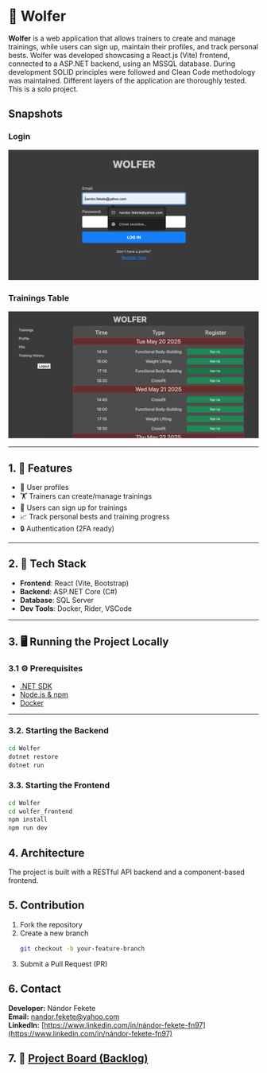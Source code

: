 # 🐺 Wolfer

**Wolfer** is a web application that allows trainers to create and manage trainings, while users can sign up, maintain their profiles, and track personal bests. Wolfer was developed showcasing a React.js (Vite) frontend, connected to a ASP.NET backend, using an MSSQL database. During development SOLID principles were followed and Clean Code methodology was maintained. Different layers of the application are thoroughly tested. This is a solo project.

## Snapshots

### Login
![Login](./assets/wolfer_login.png)

### Trainings Table
![TrainingsTable](./assets/wolfer_usecase_01.png)

---

## 1. 🚀 Features

- 👤 User profiles
- 🏋️ Trainers can create/manage trainings
- 📅 Users can sign up for trainings
- 📈 Track personal bests and training progress
- 🔒 Authentication (2FA ready)

---

## 2. 🧱 Tech Stack

- **Frontend**: React (Vite, Bootstrap)
- **Backend**: ASP.NET Core (C#)
- **Database**: SQL Server
- **Dev Tools**: Docker, Rider, VSCode

---

## 3. 🖥️ Running the Project Locally

### 3.1 ⚙️ Prerequisites

- [.NET SDK](https://dotnet.microsoft.com/en-us/download)
- [Node.js & npm](https://nodejs.org/)
- [Docker](https://www.docker.com/)

---

### 3.2. Starting the Backend

```bash
cd Wolfer
dotnet restore
dotnet run
```

### 3.3. Starting the Frontend
```bash
cd Wolfer
cd wolfer_frontend
npm install
npm run dev
```

## 4. Architecture
The project is built with a RESTful API backend and a component-based frontend.

## 5. Contribution

1. Fork the repository  
2. Create a new branch  
   ```bash
   git checkout -b your-feature-branch
   ```
3. Submit a Pull Request (PR)

## 6. Contact
**Developer:** Nándor Fekete  
**Email:** [nandor.fekete@yahoo.com](mailto:nandor.fekete@yahoo.com)  
**LinkedIn:** [https://www.linkedin.com/in/nándor-fekete-fn97](https://www.linkedin.com/in/nándor-fekete-fn97)

## 7. 📌 [Project Board (Backlog)](https://github.com/users/nandorfekete97/projects/2/views/1)
